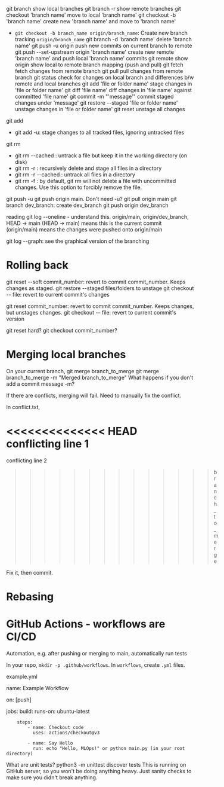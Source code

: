 git branch											show local branches
git branch -r										show remote branches
git checkout 'branch name'							move to local 'branch name'
git checkout -b 'branch name'						create new 'branch name' and move to 'branch name'
* `git checkout -b branch_name origin/branch_name`: Create new branch tracking `origin/branch_name`
git branch -d 'branch name'							delete 'branch name'
git push -u origin									push new commits on current branch to remote
git push --set-upstream origin 'branch name'		create new remote 'branch name' and push local 'branch name' commits
git remote show origin								show local to remote branch mapping (push and pull)
git fetch											fetch changes from remote branch
git pull											pull changes from remote branch
git status											check for changes on local branch and differences b/w remote and local branches
git add 'file or folder name'						stage changes in 'file or folder name'
git diff 'file name'								diff changes in 'file name' against committed 'file name'
git commit -m "'message'"							commit staged changes under 'message'
git restore --staged 'file or folder name'			unstage changes in 'file or folder name'
git reset											unstage all changes










git add <file>
* git add -u: stage changes to all tracked files, ignoring untracked files

git rm <file>
* git rm --cached <file>: untrack a file but keep it in the working directory (on disk)
* git rm -r <directory>: recursively delete and stage all files in a directory
* git rm -r --cached <directory>: untrack all files in a directory
* git rm -f <file>: by default, git rm will not delete a file with uncommitted changes. Use this option to forcibly remove the file.


git push -u 
git push origin main. Don't need -u?
git pull origin main
git branch dev_branch: create dev_branch
git push origin dev_branch


reading git log --oneline - understand this. origin/main, origin/dev_branch, HEAD -> main
(HEAD -> main) means this is the current commit
(origin/main) means the changes were pushed onto origin/main

git log --graph: see the graphical version of the branching

# Rolling back

git reset --soft commit_number: revert to commit commit_number. Keeps changes as staged.
git restore --staged files/folders to unstage
git checkout -- file: revert to current commit's changes

git reset commit_number: revert to commit commit_number. Keeps changes, but unstages changes.
git checkout -- file: revert to current commit's version

git reset hard?
git checkout commit_number?

# Merging local branches

On your current branch, git merge branch_to_merge
git merge branch_to_merge -m "Merged branch_to_merge"
What happens if you don't add a commit message -m?

If there are conflicts, merging will fail. Need to manually fix the conflict.

In conflict.txt,

<<<<<<<<<<<<<< HEAD
conflicting line 1
===============
conflicting line 2
>>>>>>>>>>>>>> branch_to_merge

Fix it, then commit. 

# Rebasing

# GitHub Actions - workflows are CI/CD

Automation, e.g. after pushing or merging to main, automatically run tests

In your repo, `mkdir -p .github/workflows`. In `workflows`, create `.yml` files.

example.yml

name: Example Workflow

on: [push]

jobs:
	build:
		runs-on: ubuntu-latest
	
		steps:
			- name: Checkout code
			  uses: actions/checkout@v3
			
			- name: Say Hello
			  run: echo "Hello, MLOps!" or python main.py (in your root directory)

What are unit tests?
python3 -m unittest discover tests
This is running on GitHub server, so you won't be doing anything heavy. Just sanity checks to make sure you didn't break anything.